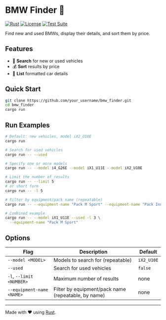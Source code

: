 # BMW Finder 🚗

[![Rust](https://img.shields.io/badge/Rust-🦀-orange.svg)](https://www.rust-lang.org/)
[![License](https://img.shields.io/badge/License-MIT-blue.svg)](LICENSE)
[![Test Suite](https://github.com/Riges/bmw-finder/actions/workflows/ci.yml/badge.svg?branch=master)](https://github.com/Riges/bmw-finder/actions/workflows/ci.yml)

Find new and used BMWs, display their details, and sort them by price.

## Features

- 🔎 **Search** for new or used vehicles
- 💰 **Sort** results by price
- 📜 **List** formatted car details

## Quick Start

```bash
git clone https://github.com/your_username/bmw_finder.git
cd bmw_finder
cargo run
```

## Run Examples

```bash
# Default: new vehicles, model iX2_U10E
cargo run

# Search for used vehicles
cargo run -- --used

# Specify one or more models
cargo run -- --model i4_G26E --model iX1_U11E --model iX2_U10E

# Limit the number of results
cargo run -- --limit 5
# or short form
cargo run -- -l 5

# Filter by equipment/pack name (repeatable)
cargo run -- --equipment-name "Pack M Sport" --equipment-name "Pack Innovation"

# Combined example
cargo run -- --model iX1_U11E --used -l 3 \
  --equipment-name "Pack M Sport"
```

## Options

| Flag                      | Description                                         | Default    |
| ------------------------- | --------------------------------------------------- | ---------- |
| `--model <MODEL>`         | Models to search for (repeatable)                   | `iX2_U10E` |
| `--used`                  | Search for used vehicles                            | `false`    |
| `-l`, `--limit <NUMBER>`  | Maximum number of results                           | none       |
| `--equipment-name <NAME>` | Filter by equipment/pack name (repeatable, by name) | none       |

---

Made with ❤️ using [Rust](https://www.rust-lang.org/).
